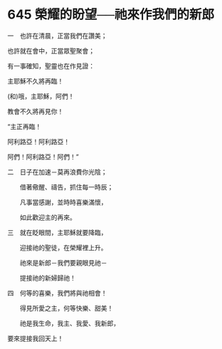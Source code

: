 # 645 榮耀的盼望──祂來作我們的新郎

一　也許在清晨，正當我們在讚美；

也許就在會中，正當眾聖聚會；

有一事確知，聖靈也在作見證：

主耶穌不久將再臨！

(和)哦，主耶穌，阿們！

教會不久將再見你！

“主正再臨！

阿利路亞！阿利路亞！

阿們！阿利路亞！阿們！”

二　日子在加速－莫再浪費你光陰；

　　借著儆醒、禱告，抓住每一時辰；

　　凡事當感謝，並時時喜樂滿懷，

　　如此歡迎主的再來。

三　就在眨眼間，主耶穌就要降臨，

　　迎接祂的聖徒，在榮耀裡上升。

　　祂來是新郎－我們要親眼見祂－

　　提接祂的新婦歸祂！

四　何等的喜樂，我們將與祂相會！

　　得見所愛之主，何等快樂、甜美！

　　祂是我生命，我主、我愛、我新郎，

要來提接我回天上！


